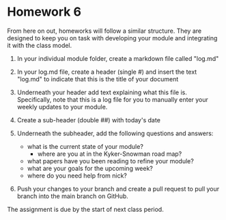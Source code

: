 # Homework 6
From here on out, homeworks will follow a similar structure. They are designed to keep you
on task with developing your module and integrating it with the class model.

1. In your individual module folder, create a markdown file called "log.md"

2. In your log.md file, create a header (single #) and insert the text "log.md" to indicate
that this is the title of your document

3. Underneath your header add text explaining what this file is. Specifically, note that this
is a log file for you to manually enter your weekly updates to your module.

4. Create a sub-header (double ##) with today's date

5. Underneath the subheader, add the following questions and answers:
	- what is the current state of your module?
		- where are you at in the Kyker-Snowman road map?
	- what papers have you been reading to refine your module?
	- what are your goals for the upcoming week?
	- where do you need help from nick? 

6. Push your changes to your branch and create a pull request to pull your branch into the main
branch on GitHub.

The assignment is due by the start of next class period.